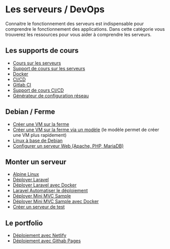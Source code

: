 # Les serveurs / DevOps

Connaitre le fonctionnement des serveurs est indispensable pour comprendre le fonctionnement des applications. Dans cette catégorie vous trouverez les ressources pour vous aider à comprendre les serveurs.

## Les supports de cours

- [Cours sur les serveurs](/cours/serveur.md)
- [Support de cours sur les serveurs](/tp/devops/serveur/support.md)
- [Docker](/cours/docker.md)
- [CI/CD](/cours/cicd.md)
- [Gitlab CI](/cours/gitlabci.md)
- [Support de cours CI/CD](/tp/devops/support-docker-cicd.md)
- [Générateur de configuration réseau](/cheatsheets/serveur/debian-reseau.md)

## Debian / Ferme

- [Créer une VM sur la ferme](/tp/devops/serveur/tp1.md)
- [Créer une VM sur la ferme via un modèle](/tp/devops/serveur/tp1alt.md) (le modèle permet de créer une VM plus rapidement)
- [Linux à base de Debian](/cheatsheets/serveur/linux-debian-based.md)
- [Configurer un serveur Web (Apache, PHP, MariaDB)](/cheatsheets/serveur/debian-web.md)

## Monter un serveur

- [Alpine Linux](/tp/devops/alpine-vm.md)
- [Déployer Laravel](/tp/ops/deployer-laravel.md)
- [Déployer Laravel avec Docker](/tp/ops/deployer-laravel-docker.md)
- [Laravel Automatiser le déploiement](/tp/ops/deployer-laravel-ci.md)
- [Déployer Mini MVC Sample](/tp/ops/mini-mvc-sample/deployer-mini-mvc-sample.md)
- [Déployer Mini MVC Sample avec Docker](/tp/ops/mini-mvc-sample/mini-mvc-sample-docker.md)
- [Créer un serveur de test](/tp/rpi/web-stack.md)

## Le portfolio

- [Déploiement avec Netlify](/tp/ci/jamstack/netlify-portfolio.md)
- [Déploiement avec Githab Pages](/tp/ci/pages-portfolio.md)
